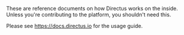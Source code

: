 These are reference documents on how Directus works on the inside. Unless you're contributing to the platform, you shouldn't need this.

Please see https://docs.directus.io for the usage guide.
